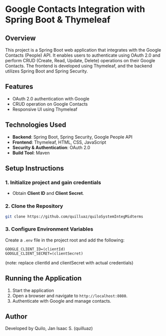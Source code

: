 # Google Contacts Integration with Spring Boot & Thymeleaf

## Overview
This project is a Spring Boot web application that integrates with the Google Contacts (People) API. It enables users to authenticate using OAuth 2.0 and perform CRUD (Create, Read, Update, Delete) operations on their Google Contacts. The frontend is developed using Thymeleaf, and the backend utilizes Spring Boot and Spring Security.

## Features
- OAuth 2.0 authentication with Google
- CRUD operation on Google Contacts
- Responsive UI using Thymeleaf

## Technologies Used
- **Backend**: Spring Boot, Spring Security, Google People API
- **Frontend**: Thymeleaf, HTML, CSS, JavaScript
- **Security & Authentication**: OAuth 2.0
- **Build Tool**: Maven

## Setup Instructions
### 1. Initialize project and gain credentials
- Obtain **Client ID** and **Client Secret**.

### 2. Clone the Repository
```sh
git clone https://github.com/quilluaz/quiloSystemIntegMidterms
```

### 3. Configure Environment Variables
Create a `.env` file in the project root and add the following:
```
GOOGLE_CLIENT_ID=(clientId)
GOOGLE_CLIENT_SECRET=(clientSecret)
```
(note: replace clientId and clientSecret with actual credentials)

## Running the Application
1. Start the application
2. Open a browser and navigate to `http://localhost:8080`.
3. Authenticate with Google and manage contacts.

## Author
Developed by Quilo, Jan Isaac S. (quilluaz)

